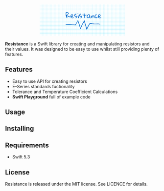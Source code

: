 <p align="center">
    <img src="logo.png" width="278" max-width="90%" alt=“Ink” />
</p>

**Resistance** is a Swift library for creating and manipulating resistors and their values. It was designed to be easy to use whilst still providing plenty of features.

## Features
* Easy to use API for creating resistors
* E-Series standards fuctionality
* Tolerance and Temperature Coefficient Calculations
* **Swift Playground** full of example code

## Usage

## Installing


## Requirements
* Swift 5.3

## License
Resistance is released under the MIT license. See LICENCE for details.
